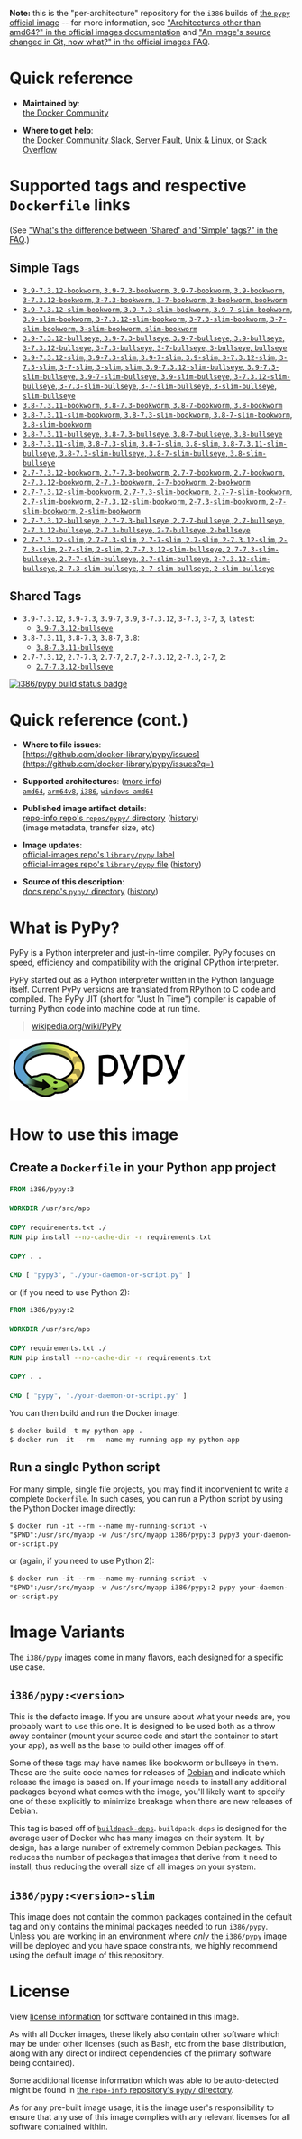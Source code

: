 <!--

********************************************************************************

WARNING:

    DO NOT EDIT "pypy/README.md"

    IT IS AUTO-GENERATED

    (from the other files in "pypy/" combined with a set of templates)

********************************************************************************

-->

**Note:** this is the "per-architecture" repository for the `i386` builds of [the `pypy` official image](https://hub.docker.com/_/pypy) -- for more information, see ["Architectures other than amd64?" in the official images documentation](https://github.com/docker-library/official-images#architectures-other-than-amd64) and ["An image's source changed in Git, now what?" in the official images FAQ](https://github.com/docker-library/faq#an-images-source-changed-in-git-now-what).

# Quick reference

-	**Maintained by**:  
	[the Docker Community](https://github.com/docker-library/pypy)

-	**Where to get help**:  
	[the Docker Community Slack](https://dockr.ly/comm-slack), [Server Fault](https://serverfault.com/help/on-topic), [Unix & Linux](https://unix.stackexchange.com/help/on-topic), or [Stack Overflow](https://stackoverflow.com/help/on-topic)

# Supported tags and respective `Dockerfile` links

(See ["What's the difference between 'Shared' and 'Simple' tags?" in the FAQ](https://github.com/docker-library/faq#whats-the-difference-between-shared-and-simple-tags).)

## Simple Tags

-	[`3.9-7.3.12-bookworm`, `3.9-7.3-bookworm`, `3.9-7-bookworm`, `3.9-bookworm`, `3-7.3.12-bookworm`, `3-7.3-bookworm`, `3-7-bookworm`, `3-bookworm`, `bookworm`](https://github.com/docker-library/pypy/blob/4a2918a33ab52da23ce6cd3b0754ba54521cf1e0/3.9/bookworm/Dockerfile)
-	[`3.9-7.3.12-slim-bookworm`, `3.9-7.3-slim-bookworm`, `3.9-7-slim-bookworm`, `3.9-slim-bookworm`, `3-7.3.12-slim-bookworm`, `3-7.3-slim-bookworm`, `3-7-slim-bookworm`, `3-slim-bookworm`, `slim-bookworm`](https://github.com/docker-library/pypy/blob/4a2918a33ab52da23ce6cd3b0754ba54521cf1e0/3.9/slim-bookworm/Dockerfile)
-	[`3.9-7.3.12-bullseye`, `3.9-7.3-bullseye`, `3.9-7-bullseye`, `3.9-bullseye`, `3-7.3.12-bullseye`, `3-7.3-bullseye`, `3-7-bullseye`, `3-bullseye`, `bullseye`](https://github.com/docker-library/pypy/blob/4a2918a33ab52da23ce6cd3b0754ba54521cf1e0/3.9/bullseye/Dockerfile)
-	[`3.9-7.3.12-slim`, `3.9-7.3-slim`, `3.9-7-slim`, `3.9-slim`, `3-7.3.12-slim`, `3-7.3-slim`, `3-7-slim`, `3-slim`, `slim`, `3.9-7.3.12-slim-bullseye`, `3.9-7.3-slim-bullseye`, `3.9-7-slim-bullseye`, `3.9-slim-bullseye`, `3-7.3.12-slim-bullseye`, `3-7.3-slim-bullseye`, `3-7-slim-bullseye`, `3-slim-bullseye`, `slim-bullseye`](https://github.com/docker-library/pypy/blob/4a2918a33ab52da23ce6cd3b0754ba54521cf1e0/3.9/slim-bullseye/Dockerfile)
-	[`3.8-7.3.11-bookworm`, `3.8-7.3-bookworm`, `3.8-7-bookworm`, `3.8-bookworm`](https://github.com/docker-library/pypy/blob/9a9efe06150ce464f288617c8e3ec765bb93250e/3.8/bookworm/Dockerfile)
-	[`3.8-7.3.11-slim-bookworm`, `3.8-7.3-slim-bookworm`, `3.8-7-slim-bookworm`, `3.8-slim-bookworm`](https://github.com/docker-library/pypy/blob/9a9efe06150ce464f288617c8e3ec765bb93250e/3.8/slim-bookworm/Dockerfile)
-	[`3.8-7.3.11-bullseye`, `3.8-7.3-bullseye`, `3.8-7-bullseye`, `3.8-bullseye`](https://github.com/docker-library/pypy/blob/9a9efe06150ce464f288617c8e3ec765bb93250e/3.8/bullseye/Dockerfile)
-	[`3.8-7.3.11-slim`, `3.8-7.3-slim`, `3.8-7-slim`, `3.8-slim`, `3.8-7.3.11-slim-bullseye`, `3.8-7.3-slim-bullseye`, `3.8-7-slim-bullseye`, `3.8-slim-bullseye`](https://github.com/docker-library/pypy/blob/9a9efe06150ce464f288617c8e3ec765bb93250e/3.8/slim-bullseye/Dockerfile)
-	[`2.7-7.3.12-bookworm`, `2.7-7.3-bookworm`, `2.7-7-bookworm`, `2.7-bookworm`, `2-7.3.12-bookworm`, `2-7.3-bookworm`, `2-7-bookworm`, `2-bookworm`](https://github.com/docker-library/pypy/blob/7f83ea84de775fa51b6c7c4e66ceafaf14948199/2.7/bookworm/Dockerfile)
-	[`2.7-7.3.12-slim-bookworm`, `2.7-7.3-slim-bookworm`, `2.7-7-slim-bookworm`, `2.7-slim-bookworm`, `2-7.3.12-slim-bookworm`, `2-7.3-slim-bookworm`, `2-7-slim-bookworm`, `2-slim-bookworm`](https://github.com/docker-library/pypy/blob/7f83ea84de775fa51b6c7c4e66ceafaf14948199/2.7/slim-bookworm/Dockerfile)
-	[`2.7-7.3.12-bullseye`, `2.7-7.3-bullseye`, `2.7-7-bullseye`, `2.7-bullseye`, `2-7.3.12-bullseye`, `2-7.3-bullseye`, `2-7-bullseye`, `2-bullseye`](https://github.com/docker-library/pypy/blob/7f83ea84de775fa51b6c7c4e66ceafaf14948199/2.7/bullseye/Dockerfile)
-	[`2.7-7.3.12-slim`, `2.7-7.3-slim`, `2.7-7-slim`, `2.7-slim`, `2-7.3.12-slim`, `2-7.3-slim`, `2-7-slim`, `2-slim`, `2.7-7.3.12-slim-bullseye`, `2.7-7.3-slim-bullseye`, `2.7-7-slim-bullseye`, `2.7-slim-bullseye`, `2-7.3.12-slim-bullseye`, `2-7.3-slim-bullseye`, `2-7-slim-bullseye`, `2-slim-bullseye`](https://github.com/docker-library/pypy/blob/7f83ea84de775fa51b6c7c4e66ceafaf14948199/2.7/slim-bullseye/Dockerfile)

## Shared Tags

-	`3.9-7.3.12`, `3.9-7.3`, `3.9-7`, `3.9`, `3-7.3.12`, `3-7.3`, `3-7`, `3`, `latest`:
	-	[`3.9-7.3.12-bullseye`](https://github.com/docker-library/pypy/blob/4a2918a33ab52da23ce6cd3b0754ba54521cf1e0/3.9/bullseye/Dockerfile)
-	`3.8-7.3.11`, `3.8-7.3`, `3.8-7`, `3.8`:
	-	[`3.8-7.3.11-bullseye`](https://github.com/docker-library/pypy/blob/9a9efe06150ce464f288617c8e3ec765bb93250e/3.8/bullseye/Dockerfile)
-	`2.7-7.3.12`, `2.7-7.3`, `2.7-7`, `2.7`, `2-7.3.12`, `2-7.3`, `2-7`, `2`:
	-	[`2.7-7.3.12-bullseye`](https://github.com/docker-library/pypy/blob/7f83ea84de775fa51b6c7c4e66ceafaf14948199/2.7/bullseye/Dockerfile)

[![i386/pypy build status badge](https://img.shields.io/jenkins/s/https/doi-janky.infosiftr.net/job/multiarch/job/i386/job/pypy.svg?label=i386/pypy%20%20build%20job)](https://doi-janky.infosiftr.net/job/multiarch/job/i386/job/pypy/)

# Quick reference (cont.)

-	**Where to file issues**:  
	[https://github.com/docker-library/pypy/issues](https://github.com/docker-library/pypy/issues?q=)

-	**Supported architectures**: ([more info](https://github.com/docker-library/official-images#architectures-other-than-amd64))  
	[`amd64`](https://hub.docker.com/r/amd64/pypy/), [`arm64v8`](https://hub.docker.com/r/arm64v8/pypy/), [`i386`](https://hub.docker.com/r/i386/pypy/), [`windows-amd64`](https://hub.docker.com/r/winamd64/pypy/)

-	**Published image artifact details**:  
	[repo-info repo's `repos/pypy/` directory](https://github.com/docker-library/repo-info/blob/master/repos/pypy) ([history](https://github.com/docker-library/repo-info/commits/master/repos/pypy))  
	(image metadata, transfer size, etc)

-	**Image updates**:  
	[official-images repo's `library/pypy` label](https://github.com/docker-library/official-images/issues?q=label%3Alibrary%2Fpypy)  
	[official-images repo's `library/pypy` file](https://github.com/docker-library/official-images/blob/master/library/pypy) ([history](https://github.com/docker-library/official-images/commits/master/library/pypy))

-	**Source of this description**:  
	[docs repo's `pypy/` directory](https://github.com/docker-library/docs/tree/master/pypy) ([history](https://github.com/docker-library/docs/commits/master/pypy))

# What is PyPy?

PyPy is a Python interpreter and just-in-time compiler. PyPy focuses on speed, efficiency and compatibility with the original CPython interpreter.

PyPy started out as a Python interpreter written in the Python language itself. Current PyPy versions are translated from RPython to C code and compiled. The PyPy JIT (short for "Just In Time") compiler is capable of turning Python code into machine code at run time.

> [wikipedia.org/wiki/PyPy](https://en.wikipedia.org/wiki/PyPy)

![logo](https://raw.githubusercontent.com/docker-library/docs/ff804ee81e3f94dab5cd207a0a0504e5e67606dd/pypy/logo.png)

# How to use this image

## Create a `Dockerfile` in your Python app project

```dockerfile
FROM i386/pypy:3

WORKDIR /usr/src/app

COPY requirements.txt ./
RUN pip install --no-cache-dir -r requirements.txt

COPY . .

CMD [ "pypy3", "./your-daemon-or-script.py" ]
```

or (if you need to use Python 2):

```dockerfile
FROM i386/pypy:2

WORKDIR /usr/src/app

COPY requirements.txt ./
RUN pip install --no-cache-dir -r requirements.txt

COPY . .

CMD [ "pypy", "./your-daemon-or-script.py" ]
```

You can then build and run the Docker image:

```console
$ docker build -t my-python-app .
$ docker run -it --rm --name my-running-app my-python-app
```

## Run a single Python script

For many simple, single file projects, you may find it inconvenient to write a complete `Dockerfile`. In such cases, you can run a Python script by using the Python Docker image directly:

```console
$ docker run -it --rm --name my-running-script -v "$PWD":/usr/src/myapp -w /usr/src/myapp i386/pypy:3 pypy3 your-daemon-or-script.py
```

or (again, if you need to use Python 2):

```console
$ docker run -it --rm --name my-running-script -v "$PWD":/usr/src/myapp -w /usr/src/myapp i386/pypy:2 pypy your-daemon-or-script.py
```

# Image Variants

The `i386/pypy` images come in many flavors, each designed for a specific use case.

## `i386/pypy:<version>`

This is the defacto image. If you are unsure about what your needs are, you probably want to use this one. It is designed to be used both as a throw away container (mount your source code and start the container to start your app), as well as the base to build other images off of.

Some of these tags may have names like bookworm or bullseye in them. These are the suite code names for releases of [Debian](https://wiki.debian.org/DebianReleases) and indicate which release the image is based on. If your image needs to install any additional packages beyond what comes with the image, you'll likely want to specify one of these explicitly to minimize breakage when there are new releases of Debian.

This tag is based off of [`buildpack-deps`](https://hub.docker.com/_/buildpack-deps/). `buildpack-deps` is designed for the average user of Docker who has many images on their system. It, by design, has a large number of extremely common Debian packages. This reduces the number of packages that images that derive from it need to install, thus reducing the overall size of all images on your system.

## `i386/pypy:<version>-slim`

This image does not contain the common packages contained in the default tag and only contains the minimal packages needed to run `i386/pypy`. Unless you are working in an environment where *only* the `i386/pypy` image will be deployed and you have space constraints, we highly recommend using the default image of this repository.

# License

View [license information](https://bitbucket.org/pypy/pypy/src/c3ff0dd6252b6ba0d230f3624dbb4aab8973a1d0/LICENSE?at=default) for software contained in this image.

As with all Docker images, these likely also contain other software which may be under other licenses (such as Bash, etc from the base distribution, along with any direct or indirect dependencies of the primary software being contained).

Some additional license information which was able to be auto-detected might be found in [the `repo-info` repository's `pypy/` directory](https://github.com/docker-library/repo-info/tree/master/repos/pypy).

As for any pre-built image usage, it is the image user's responsibility to ensure that any use of this image complies with any relevant licenses for all software contained within.
